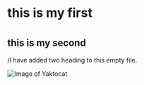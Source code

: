 
# <h1>this is my first
# <h2>this is my second













/I have added two heading to this empty file.


![Image of Yaktocat](https://octodex.github.com/images/yaktocat.png)

























































